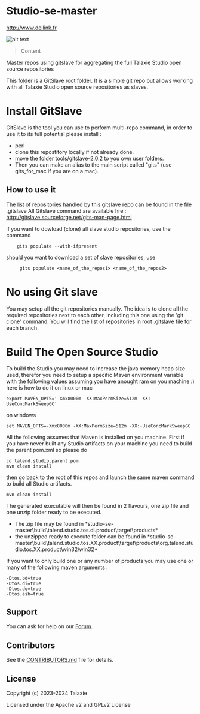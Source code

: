 # Studio-se-master
http://www.deilink.fr

![alt text](https://www.deilink.fr/image/talaxie_logo.jpg "Talaxie")

> Content

Master repos using gitslave for aggregating the full Talaxie Studio open source repositories

This folder is a GitSlave root folder.
It is a simple git repo but allows working with all Talaxie Studio open source repositories as slaves.

Install GitSlave
================
GitSlave is the tool you can use to perform multi-repo command, in order to use it to its full potential please
install :
* perl
* clone this repostitory locally if not already done.
* move the folder tools/gitslave-2.0.2 to you own user folders.
* Then you can make an alias to the main script called "gits" (use gits_for_mac if you are on a mac).

How to use it
-------------
The list of repositories handled by this gitslave repo can be found in the file .gitslave
All Gitslave command are available hre : http://gitslave.sourceforge.net/gits-man-page.html

if you want to dowload (clone) all slave studio repositories, use the command

        gits populate --with-ifpresent

should you want to download a set of slave repositories, use

         gits populate <name_of_the_repos1> <name_of_the_repos2>

No using Git slave
==================
You may setup all the git repositories manually.
The idea is to clone all the required repositories next to each other, including this one using the 'git clone' command.
You will find the list of repositories in root [.gitslave](../master/.gitslave) file for each branch.

Build The Open Source Studio
================
To build the Studio you may need to increase the java memory heap size used, therefor you need to setup a specific Maven environment variable with the following values assuming you have anought ram on you machine :)
here is how to do it on linux or mac
```
export MAVEN_OPTS='-Xmx8000m -XX:MaxPermSize=512m -XX:-UseConcMarkSweepGC'
```
on windows
```
set MAVEN_OPTS=-Xmx8000m -XX:MaxPermSize=512m -XX:-UseConcMarkSweepGC
```

All the following assumes that Maven is installed on you machine.
First if you have never built any Studio artifacts on your machine you need to build the parent pom.xml
so please do

```
cd talend.studio.parent.pom
mvn clean install
```

then go back to the root of this repos and launch the same maven command to build all Studio artifacts.

```
mvn clean install
```

The generated executable will then be found in 2 flavours, one zip file and one unzip folder ready to be executed.
* The zip file may be found in *studio-se-master\build\talend.studio.tos.di.product\target\products\*
* the unzipped ready to execute folder can be found in *studio-se-master\build\talend.studio.tos.XX.product\target\products\org.talend.studio.tos.XX.product\win32\win32\*


If you want to only build one or any number of products you may use one or many of the following maven arguments :
```
-Dtos.bd=true
-Dtos.di=true
-Dtos.dq=true
-Dtos.esb=true
```

## Support

You can ask for help on our [Forum](https://talaxie.deilink.fr/).

## Contributors

See the [CONTRIBUTORS.md](https://talaxie.github.io/) file for details.

## License

Copyright (c) 2023-2024 Talaxie

Licensed under the Apache v2 and GPLv2 License
